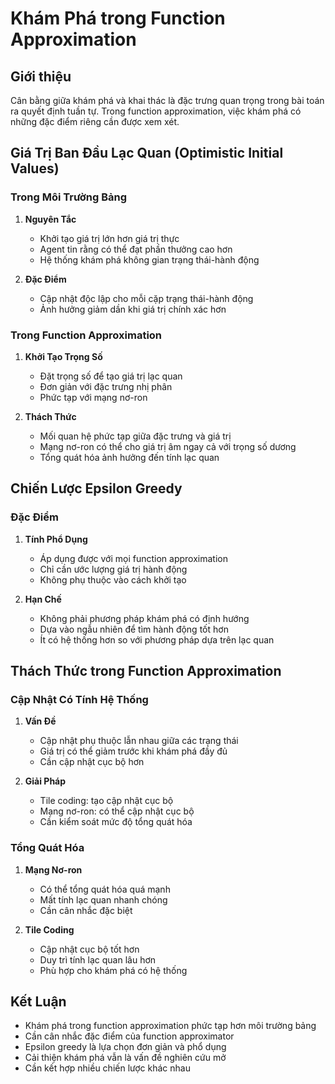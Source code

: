 # Khám Phá trong Function Approximation

## Giới thiệu
Cân bằng giữa khám phá và khai thác là đặc trưng quan trọng trong bài toán ra quyết định tuần tự. Trong function approximation, việc khám phá có những đặc điểm riêng cần được xem xét.

## Giá Trị Ban Đầu Lạc Quan (Optimistic Initial Values)

### Trong Môi Trường Bảng
1. **Nguyên Tắc**
   - Khởi tạo giá trị lớn hơn giá trị thực
   - Agent tin rằng có thể đạt phần thưởng cao hơn
   - Hệ thống khám phá không gian trạng thái-hành động

2. **Đặc Điểm**
   - Cập nhật độc lập cho mỗi cặp trạng thái-hành động
   - Ảnh hưởng giảm dần khi giá trị chính xác hơn

### Trong Function Approximation
1. **Khởi Tạo Trọng Số**
   - Đặt trọng số để tạo giá trị lạc quan
   - Đơn giản với đặc trưng nhị phân
   - Phức tạp với mạng nơ-ron

2. **Thách Thức**
   - Mối quan hệ phức tạp giữa đặc trưng và giá trị
   - Mạng nơ-ron có thể cho giá trị âm ngay cả với trọng số dương
   - Tổng quát hóa ảnh hưởng đến tính lạc quan

## Chiến Lược Epsilon Greedy

### Đặc Điểm
1. **Tính Phổ Dụng**
   - Áp dụng được với mọi function approximation
   - Chỉ cần ước lượng giá trị hành động
   - Không phụ thuộc vào cách khởi tạo

2. **Hạn Chế**
   - Không phải phương pháp khám phá có định hướng
   - Dựa vào ngẫu nhiên để tìm hành động tốt hơn
   - Ít có hệ thống hơn so với phương pháp dựa trên lạc quan

## Thách Thức trong Function Approximation

### Cập Nhật Có Tính Hệ Thống
1. **Vấn Đề**
   - Cập nhật phụ thuộc lẫn nhau giữa các trạng thái
   - Giá trị có thể giảm trước khi khám phá đầy đủ
   - Cần cập nhật cục bộ hơn

2. **Giải Pháp**
   - Tile coding: tạo cập nhật cục bộ
   - Mạng nơ-ron: có thể cập nhật cục bộ
   - Cần kiểm soát mức độ tổng quát hóa

### Tổng Quát Hóa
1. **Mạng Nơ-ron**
   - Có thể tổng quát hóa quá mạnh
   - Mất tính lạc quan nhanh chóng
   - Cần cân nhắc đặc biệt

2. **Tile Coding**
   - Cập nhật cục bộ tốt hơn
   - Duy trì tính lạc quan lâu hơn
   - Phù hợp cho khám phá có hệ thống

## Kết Luận
- Khám phá trong function approximation phức tạp hơn môi trường bảng
- Cần cân nhắc đặc điểm của function approximator
- Epsilon greedy là lựa chọn đơn giản và phổ dụng
- Cải thiện khám phá vẫn là vấn đề nghiên cứu mở
- Cần kết hợp nhiều chiến lược khác nhau
